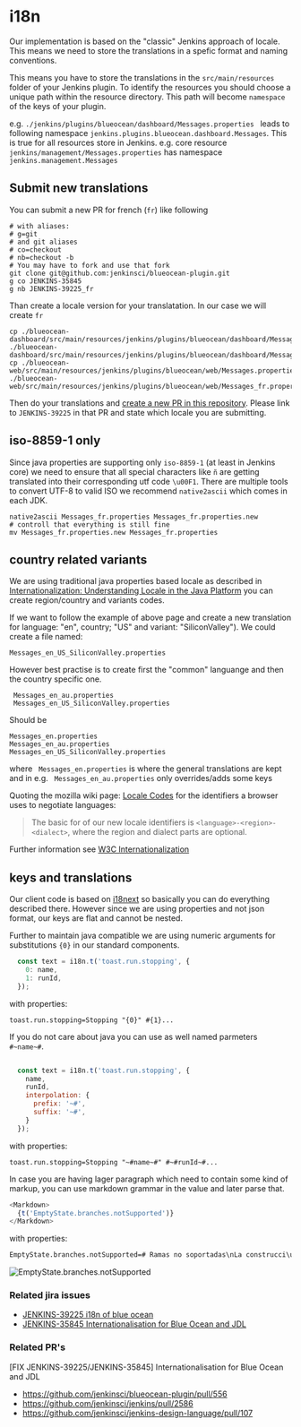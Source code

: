 
# i18n

Our implementation is based on the "classic" Jenkins approach of locale. This means we need to store the translations in a spefic format and naming conventions.

This means you have to store the translations in the ```src/main/resources``` folder of your Jenkins plugin. To identify the resources you should choose a unique path within the resource directory. This path will become  ```namespace``` of the keys of your plugin.

e.g. ```./jenkins/plugins/blueocean/dashboard/Messages.properties ``` leads to following namespace ```jenkins.plugins.blueocean.dashboard.Messages```. This is true for all resources store in Jenkins. e.g. core resource ```jenkins/management/Messages.properties``` has namespace ```jenkins.management.Messages```

## Submit new translations

You can submit a new PR for french (```fr```) like following

```
# with aliases:
# g=git
# and git aliases
# co=checkout
# nb=checkout -b
# You may have to fork and use that fork 
git clone git@github.com:jenkinsci/blueocean-plugin.git
g co JENKINS-35845
g nb JENKINS-39225_fr
```

Than create a locale version for your translatation. In our case we will create ```fr```

```
cp ./blueocean-dashboard/src/main/resources/jenkins/plugins/blueocean/dashboard/Messages.properties ./blueocean-dashboard/src/main/resources/jenkins/plugins/blueocean/dashboard/Messages_fr.properties
cp ./blueocean-web/src/main/resources/jenkins/plugins/blueocean/web/Messages.properties ./blueocean-web/src/main/resources/jenkins/plugins/blueocean/web/Messages_fr.properties

```

Then do your translations and [create a new PR in this repository](https://github.com/jenkinsci/blueocean-plugin/pulls). Please link to  ```JENKINS-39225``` in that PR and state which locale you are submitting.

## iso-8859-1 only

Since java properties are supporting only ```iso-8859-1``` (at least in Jenkins core) we need to ensure that all special characters like ```ñ``` are getting translated into their corresponding utf code ```\u00F1```. There are multiple tools to convert UTF-8 to valid ISO we recommend ```native2ascii``` which comes in each JDK.

```
native2ascii Messages_fr.properties Messages_fr.properties.new
# controll that everything is still fine
mv Messages_fr.properties.new Messages_fr.properties 
```

## country related variants

We are using traditional java properties based locale as described in [Internationalization: Understanding Locale in the Java Platform](http://www.oracle.com/us/technologies/java/locale-140624.html)  you can create region/country and variants codes.

If we want to follow the example of above page and create a new translation for language: "en", country; "US" and variant: "SiliconValley"). We could create a file named:

 ```
 Messages_en_US_SiliconValley.properties
 ```

However best practise is to create first the "common" languange and then the country specific one. 

```
 Messages_en_au.properties
 Messages_en_US_SiliconValley.properties
```
 
 Should be
 
 ```
 Messages_en.properties
 Messages_en_au.properties
 Messages_en_US_SiliconValley.properties
 ```
 
 where  ``` Messages_en.properties``` is where the general translations are kept and in e.g.  ``` Messages_en_au.properties``` only overrides/adds some keys
 
Quoting the mozilla wiki page: [Locale Codes](https://wiki.mozilla.org/L10n:Locale_Codes) for the identifiers a browser uses to negotiate languages:

> The basic for of our new locale identifiers is  ```<language>-<region>-<dialect>```, where the region and dialect parts are optional.

Further information see [W3C Internationalization](https://www.w3.org/International/questions/qa-lang-priorities) 

## keys and translations

Our client code is based on [ i18next](http://i18next.com/) so basically you can do everything described there. However since we are using properties and not json format, our keys are flat and cannot be nested. 

Further to maintain java compatible we are using numeric arguments for substitutions ```{0}``` in our standard components. 

```javascript
  const text = i18n.t('toast.run.stopping', {
    0: name,
    1: runId,
  });
```

with properties:

```properties
toast.run.stopping=Stopping "{0}" #{1}...
```

If you do not care about java you can use as well named parmeters ```#~name~#```.

```javascript

  const text = i18n.t('toast.run.stopping', {
    name,
    runId,
    interpolation: {
      prefix: '~#',
      suffix: '~#',
    }
  });
```

with properties:

```properties
toast.run.stopping=Stopping "~#name~#" #~#runId~#...
```

In case you are having lager paragraph which need to contain some kind of markup, you can use markdown grammar in the value and later parse that.

```javascript
<Markdown>
  {t('EmptyState.branches.notSupported')}
</Markdown>
```

with properties:

```markdown
EmptyState.branches.notSupported=# Ramas no soportadas\nLa construcci\u00f3n de ramas (Branch) solo funciona con el tipo de job _Multibranch Pipeline_. Esto es solo uno de las muchas razones para cambiar a "Jenkins Pipeline".\n\n[M\u00e1s motivos](https://jenkins.io/doc/book/pipeline-as-code/)
```

![EmptyState.branches.notSupported](/home/thorsten/opt/src/cloudbees/blueocean-plugin/docu/pix/i18n.branch.not.png  "EmptyState.branches.notSupported")

### Related jira issues

- [JENKINS-39225 i18n of blue ocean](https://issues.jenkins-ci.org/browse/JENKINS-39225) 
- [JENKINS-35845 Internationalisation for Blue Ocean and JDL](https://issues.jenkins-ci.org/browse/JENKINS-35845) 

### Related PR's
[FIX JENKINS-39225/JENKINS-35845] Internationalisation for Blue Ocean and JDL 

- https://github.com/jenkinsci/blueocean-plugin/pull/556
- https://github.com/jenkinsci/jenkins/pull/2586
- https://github.com/jenkinsci/jenkins-design-language/pull/107

